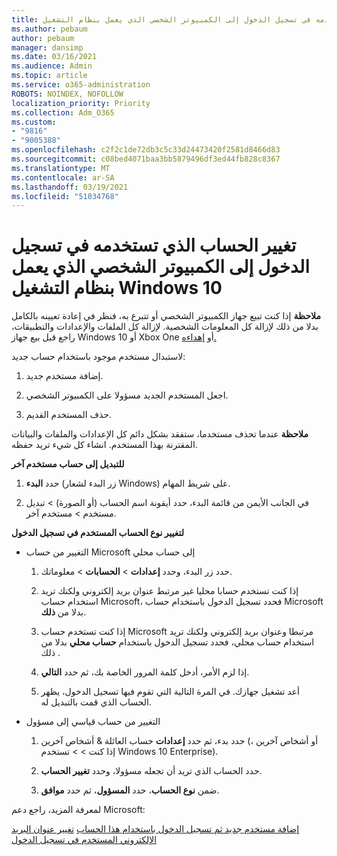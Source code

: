 ```yaml
---
title: تغيير الحساب الذي تستخدمه في تسجيل الدخول إلى الكمبيوتر الشخصي الذي يعمل بنظام التشغيل Windows 10
ms.author: pebaum
author: pebaum
manager: dansimp
ms.date: 03/16/2021
ms.audience: Admin
ms.topic: article
ms.service: o365-administration
ROBOTS: NOINDEX, NOFOLLOW
localization_priority: Priority
ms.collection: Adm_O365
ms.custom:
- "9816"
- "9005388"
ms.openlocfilehash: c2f2c1de72db3c5c33d24473420f2581d8466d83
ms.sourcegitcommit: c08bed4071baa3bb5879496df3ed44fb828c8367
ms.translationtype: MT
ms.contentlocale: ar-SA
ms.lasthandoff: 03/19/2021
ms.locfileid: "51034768"
---
```

# <a name="change-the-account-you-use-to-sign-in-to-your-windows-10-pc"></a>تغيير الحساب الذي تستخدمه في تسجيل الدخول إلى الكمبيوتر الشخصي الذي يعمل بنظام التشغيل Windows 10

**ملاحظة** إذا كنت تبيع جهاز الكمبيوتر الشخصي أو تتبرع به، فنظر في إعادة تعيينه بالكامل بدلا من ذلك لإزالة كل المعلومات الشخصية. لإزالة كل الملفات والإعدادات والتطبيقات، راجع قبل بيع جهاز Windows 10 أو Xbox One أو [إهداءه.](https://support.microsoft.com/help/10547/microsoft-account-selling-gifting-windows-10-device-xbox-one)

لاستبدال مستخدم موجود باستخدام حساب جديد:

1. إضافة مستخدم جديد.

1. اجعل المستخدم الجديد مسؤولا على الكمبيوتر الشخصي.

1. حذف المستخدم القديم.

**ملاحظة** عندما تحذف مستخدما، ستفقد بشكل دائم كل الإعدادات والملفات والبيانات المقترنة بهذا المستخدم. انشاء كل شيء تريد حفظه.

**للتبديل إلى حساب مستخدم آخر**

1. حدد **البدء** (زر البدء لشعار Windows) على شريط المهام. 

1. في الجانب الأيمن من قائمة البدء، حدد أيقونة اسم الحساب (أو الصورة) > تبديل مستخدم > مستخدم آخر.

**لتغيير نوع الحساب المستخدم في تسجيل الدخول**

- التغيير من حساب Microsoft إلى حساب محلي

    1. حدد زر البدء، وحدد **إعدادات**  >  **الحسابات** > معلوماتك.

    1. إذا كنت تستخدم حسابا محليا غير مرتبط عنوان بريد إلكتروني ولكنك تريد استخدام حساب Microsoft، فحدد تسجيل الدخول باستخدام حساب Microsoft بدلا من **ذلك**.

    1. إذا كنت تستخدم حساب Microsoft مرتبطا وعنوان بريد إلكتروني ولكنك تريد استخدام حساب محلي، فحدد تسجيل الدخول باستخدام **حساب محلي** بدلا من ذلك .

    1. إذا لزم الأمر، أدخل كلمة المرور الخاصة بك، ثم حدد **التالي**.

    1. أعد تشغيل جهازك. في المرة التالية التي تقوم فيها تسجيل الدخول، يظهر الحساب الذي قمت بالتبديل له.

- التغيير من حساب قياسي إلى مسؤول

    1. حدد بدء، ثم حدد **إعدادات** حساب العائلة & أشخاص آخرين (أو أشخاص آخرين ، إذا كنت  >    >   تستخدم Windows 10 Enterprise). 

    1. حدد الحساب الذي تريد أن تجعله مسؤولا، وحدد **تغيير الحساب**.

    1. ضمن **نوع الحساب**، حدد **المسؤول**، ثم حدد **موافق**.

لمعرفة المزيد، راجع دعم Microsoft:

[إضافة مستخدم جديد ثم تسجيل الدخول باستخدام هذا الحساب](https://support.microsoft.com/windows/add-or-remove-accounts-on-your-pc-104dc19f-6430-4b49-6a2b-e4dbd1dcdf32) 
 [تغيير عنوان البريد الإلكتروني المستخدم في تسجيل الدخول](https://support.microsoft.com/account-billing/change-the-email-address-or-phone-number-for-your-microsoft-account-761a662d-8032-88f4-03f3-c9ba8ba0e00b)
